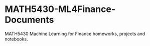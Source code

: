 # MATH5430-ML4Finance-Documents
 MATH5430 Machine Learning for Finance homeworks, projects and notebooks.

